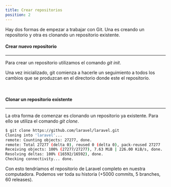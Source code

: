 ```yaml
---
title: Crear repositorios
position: 2
---
```

Hay dos formas de empezar a trabajar con Git. Una es creando un repositorio y otra es clonando un repositorio existente.

#### Crear nuevo repositorio
------
Para crear un repositorio utilizamos el comando *git init*.


Una vez inicializado, git comienza a hacerle un seguimiento a todos los cambios que se produzcan en el directorio donde este el repositorio.

<br>

#### Clonar un repositorio existente
------
La otra forma de comenzar es clonando un repositorio ya existente. Para ello se utiliza el comando *git clone*. 

```sh
$ git clone https://github.com/laravel/laravel.git
Cloning into 'laravel'...
remote: Counting objects: 27277, done.
remote: Total 27277 (delta 0), reused 0 (delta 0), pack-reused 27277
Receiving objects: 100% (27277/27277), 7.63 MiB | 226.00 KiB/s, done.
Resolving deltas: 100% (16592/16592), done.
Checking connectivity... done.
```

Con esto tendríamos el repositorio de Laravel completo en nuestra computadora. Podemos ver toda su historia (+5000 commits, 5 branches, 60 releases).







